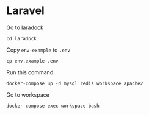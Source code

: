 # Laravel

Go to laradock
```
cd laradock
```

Copy `env-example` to `.env`
```
cp env.example .env
```

Run this command
```
docker-compose up -d mysql redis workspace apache2
```

Go to workspace
```
docker-compose exec workspace bash
```